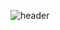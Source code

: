 ![header](https://capsule-render.vercel.app/api?type=cylinder&color=gradient&height=150&section=header&text=JongH's%20github&fontSize=50)
